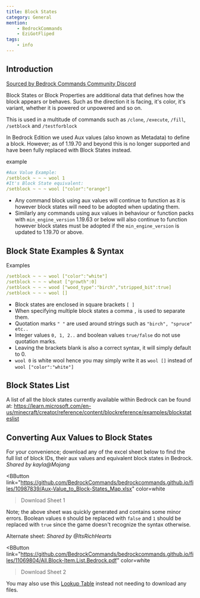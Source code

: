 ```yaml
---
title: Block States
category: General
mention:
    - BedrockCommands
    - EziGotFliped
tags:
    - info
---
```


## Introduction

[Sourced by Bedrock Commands Community Discord](https://discord.gg/SYstTYx5G5)

Block States or Block Properties are additional data that defines how the block appears or behaves. Such as the direction it is facing, it's color, it's variant, whether it is powered or unpowered and so on.

This is used in a multitude of commands such as `/clone`, `/execute`, `/fill`, `/setblock` and `/testforblock`

In Bedrock Edition we used Aux values (also known as Metadata) to define a block. However; as of 1.19.70 and beyond this is no longer supported and have been fully replaced with Block States instead.

<CodeHeader>example</CodeHeader>

```yaml
#Aux Value Example:
/setblock ~ ~ ~ wool 1
#It's Block State equivalent:
/setblock ~ ~ ~ wool ["color":"orange"]
```

- Any command block using aux values will continue to function as it is however block states will need to be adopted when updating them.
- Similarly any commands using aux values in behaviour or function packs with `min_engine_version` 1.19.63 or below will also continue to function however block states must be adopted if the `min_engine_version` is updated to 1.19.70 or above.

## Block State Examples & Syntax

<CodeHeader>Examples</CodeHeader>

```yaml
/setblock ~ ~ ~ wool ["color":"white"]
/setblock ~ ~ ~ wheat ["growth":0]
/setblock ~ ~ ~ wood ["wood_type":"birch","stripped_bit":true]
/setblock ~ ~ ~ wool []
```

- Block states are enclosed in square brackets ` [ ] `
- When specifying multiple block states a comma ` , ` is used to separate them.
- Quotation marks ` " " ` are used around strings such as `"birch", "spruce" etc..`
- Integer values `0, 1, 2..` and boolean values `true/false` do not use quotation marks.
- Leaving the brackets blank is also a correct syntax, it will simply default to 0.
- `wool 0` is white wool hence you may simply write it as `wool []` instead of `wool ["color":"white"]`

## Block States List
A list of all the block states currently available within Bedrock can be found at:
https://learn.microsoft.com/en-us/minecraft/creator/reference/content/blockreference/examples/blockstateslist

## Converting Aux Values to Block States
For your convenience; download any of the excel sheet below to find the full list of block IDs, their aux values and equivalent block states in Bedrock. *Shared by kayla@Mojang*

<BButton
    link="https://github.com/BedrockCommands/bedrockcommands.github.io/files/10987839/Aux-Value_to_Block-States_Map.xlsx"
    color=white
>Download Sheet 1</BButton>

Note; the above sheet was quickly generated and contains some minor errors. Boolean values `0` should be replaced with `false` and `1` should be replaced with `true` since the game doesn't recognize the syntax otherwise.

Alternate sheet: *Shared by @ItsRichHearts*

<BButton
  link="https://github.com/BedrockCommands/bedrockcommands.github.io/files/11069804/All.Block-Item.List.Bedrock.pdf"
    color=white
>Download Sheet 2</BButton>

You may also use this [Lookup Table](https://auxval-to-blockstates.netlify.app/) instead not needing to download any files.
